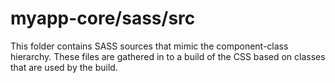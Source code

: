 # myapp-core/sass/src

This folder contains SASS sources that mimic the component-class hierarchy. These files
are gathered in to a build of the CSS based on classes that are used by the build.
